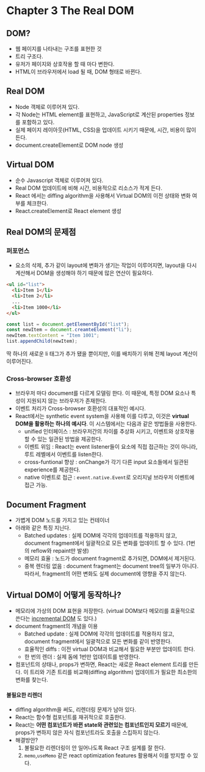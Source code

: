 # Chapter 3 The Real DOM

## DOM?
- 웹 페이지를 나타내는 구조를 표현한 것
- 트리 구조다.
- 유저가 페이지와 상호작용 할 때 마다 변한다.
- HTML이 브라우저에서 load 될 때, DOM 형태로 바뀐다.

## Real DOM
- Node 객체로 이루어져 있다.
- 각 Node는 HTML element를 표현하고, JavaScript로 계산된 properties 정보를 포함하고 있다.
- 실제 페이지 레이아웃(HTML, CSS)을 업데이트 시키기 때문에, 시간, 비용이 많이 든다.
- document.createElement로 DOM node 생성

## Virtual DOM
- 순수 Javascript 객체로 이루어져 있다.
- Real DOM 업데이트에 비해 시간, 비용적으로 리소스가 적게 든다.
- React 에서는 diffing algorithm을 사용해서 Virtual DOM의 이전 상태와 변화 여부를 체크한다.
- React.createElement로 React element 생성

## Real DOM의 문제점

### 퍼포먼스

  - 요소의 삭제, 추가 같이 layout에 변화가 생기는 작업이 이루어지면, layout을 다시 계산해서 DOM을 생성해야 하기 때문에 많은 연산이 필요하다.

  ```html
  <ul id="list">
    <li>Item 1</li>
    <li>Item 2</li>
    ...
    <li>Item 1000</li>
  </ul>
  ```

  ```javascript
  const list = document.getElementById("list");
  const newItem = document.creamteElement("li");
  newItem.textContent = "Item 1001";
  list.appendChild(newItem);
  ```

  딱 하나의 새로운 li 태그가 추가 됐을 뿐이지만, 이를 배치하기 위해 전체 layout 계산이 이루어진다.


### Cross-browser 호환성
- 브라우저 마다 document를 다르게 모델링 한다. 이 때문에, 특정 DOM 요소나 특성이 지원되지 않는 브라우저가 존재한다.
- 이벤트 처리가 Cross-browser 호환성의 대표적인 예시다.
- React에서는 synthetic event system을 사용해 이를 다루고, 이것은 **virtual DOM을 활용하는 하나의 예시다**. 이 시스템에서는 다음과 같은 방법들을 사용한다.
  - unified 인터페이스 : 브라우저간의 차이를 추상화 시키고, 이벤트와 상호작용 할 수 있는 일관된 방법을 제공한다.
  - 이벤트 위임 : React는 event listener들이 요소에 직접 접근하는 것이 아니라, 루트 레벨에서 이벤트를 listen한다.
  - cross-funtional 향상 : onChange가 각기 다른 input 요소들에서 일관된 experience를 제공한다.
  - native 이벤트로 접근 : `event.native.Event`로 오리지널 브라우저 이벤트에 접근 가능.

## Document Fragment
- 가볍게 DOM 노드를 가지고 있는 컨테이너
- 아래와 같은 특징 지닌다.
  - Batched updates : 실제 DOM에 각각의 업데이트를 적용하지 않고, document fragment에서 일괄적으로 모든 변화를 업데이트 할 수 있다. (1번의 reflow와 repaint만 발생)
  - 메모리 효율 : 노드가 document fragment로 추가되면, DOM에서 제거된다.
  - 중복 렌더링 없음 : document fragment는 document tree의 일부가 아니다. 따라서, fragment의 어떤 변화도 실제 document에 영향을 주지 않는다.

## Virtual DOM이 어떻게 동작하나?
- 메모리에 가상의 DOM 표현을 저장한다. (virtual DOM보다 메모리를 효율적으로 쓴다는 [incremental DOM](https://ui.toast.com/posts/ko_20210819) 도 있다.)
- document fragment의 개념을 이용
  - Batched update : 실제 DOM에 각각의 업데이트를 적용하지 않고, document fragment에서 일괄적으로 모든 변화를 같이 반영한다.
  - 효율적인 diffs : 이전 virtual DOM과 비교해서 필요한 부분만 업데이트 한다.
  - 한 번의 렌더 : 실제 돔에 1번만 업데이트를 반영한다.
- 컴포넌트의 상태나, props가 변하면, React는 새로운 React element 트리를 만든다. 이 트리와 기존 트리를 비교해(diffing algorithm) 업데이트가 필요한 최소한의 변화를 찾는다.

#### 불필요한 리렌더
- diffing algorithm을 써도, 리렌더링 문제가 남아 있다.
- React는 함수형 컴포넌트를 재귀적으로 호출한다.
- React는 **어떤 컴포넌트가 바뀐 state와 관련있는 컴포넌트인지 모르기** 때문에, props가 변하지 않은 자식 컴포넌트라도 호출을 스킵하지 않는다.
- 해결방안? 
  1. 불필요한 리렌더링이 안 일어나도록 React 구조 설계를 잘 한다.
  2.  `memo`,`useMemo` 같은 react optimization features 활용해서 이를 방지할 수 있다. 
